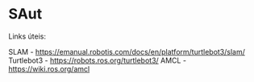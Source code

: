 # SAut
Links úteis:

SLAM - https://emanual.robotis.com/docs/en/platform/turtlebot3/slam/
Turtlebot3 - https://robots.ros.org/turtlebot3/
AMCL - https://wiki.ros.org/amcl
